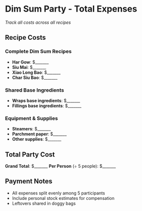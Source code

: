 # Dim Sum Party - Total Expenses

*Track all costs across all recipes*

## Recipe Costs

### Complete Dim Sum Recipes
- **Har Gow**: $_______
- **Siu Mai**: $_______
- **Xiao Long Bao**: $_______
- **Char Siu Bao**: $_______

### Shared Base Ingredients
- **Wraps base ingredients**: $_______
- **Fillings base ingredients**: $_______

### Equipment & Supplies
- **Steamers**: $_______
- **Parchment paper**: $_______
- **Other supplies**: $_______

## Total Party Cost
**Grand Total**: $_______
**Per Person** (÷ 5 people): $_______

## Payment Notes
- All expenses split evenly among 5 participants
- Include personal stock estimates for compensation
- Leftovers shared in doggy bags
